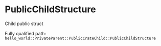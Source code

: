 # PublicChildStructure

Child public struct


Fully qualified path: `hello_world::PrivateParent::PublicCrateChild::PublicChildStructure`

